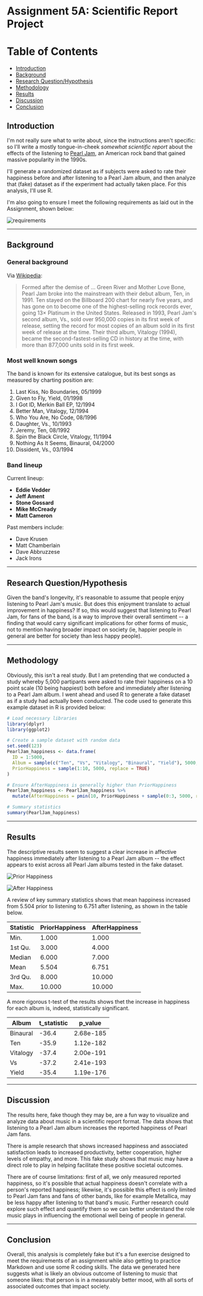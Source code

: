 # Assignment 5A: Scientific Report Project

# Table of Contents
- [Introduction](#Introduction)
- [Background](#Background)
- [Research Question/Hypothesis](#Research-QuestionHypothesis)
- [Methodology](#Methodology)
- [Results](#Results)
- [Discussion](#Discussion)
- [Conclusion](#Conclusion)

## Introduction

I'm not really sure what to write about, since the instructions aren't specific: so I'll write a mostly tongue-in-cheek _somewhat scientific report_ about the effects of the listening to [Pearl Jam](https://pearljam.com/), an American rock band that gained massive popularity in the 1990s. 

I'll generate a randomized dataset as if subjects were asked to rate their happiness before and after listening to a Pearl Jam album, and then analyze that (fake) dataset as if the experiment had actually taken place. For this analysis, I'll use R.

I'm also going to ensure I meet the following requirements as laid out in the Assignment, shown below:

![requirements](https://raw.githubusercontent.com/pauljack003/OUMSAS/cdaaab6083b3c007a827e47ead41f45730f89b01/DSP5673/images/Requirements.png)

---

## Background

### General background

Via [Wikipedia](https://en.wikipedia.org/wiki/Pearl_Jam):

>Formed after the demise of ... Green River and Mother Love Bone, Pearl Jam broke into the mainstream with their debut album, Ten, in 1991. Ten stayed on the Billboard 200 chart for nearly five years, and has gone on to become one of the highest-selling rock records ever, going 13× Platinum in the United States. Released in 1993, Pearl Jam's second album, Vs., sold over 950,000 copies in its first week of release, setting the record for most copies of an album sold in its first week of release at the time. Their third album, Vitalogy (1994), became the second-fastest-selling CD in history at the time, with more than 877,000 units sold in its first week.

### Most well known songs

The band is known for its extensive catalogue, but its best songs as measured by charting position are:

1. Last Kiss, No Boundaries, 05/1999
2. Given to Fly, Yield, 01/1998
3. I Got ID, Merkin Ball EP, 12/1994
4. Better Man, Vitalogy, 12/1994
5. Who You Are, No Code, 08/1996
6. Daughter, Vs., 10/1993
7. Jeremy, Ten, 08/1992
8. Spin the Black Circle, Vitalogy, 11/1994
9. Nothing As It Seems, Binaural, 04/2000
10. Dissident, Vs., 03/1994

### Band lineup

Current lineup: 
* **Eddie Vedder**
* **Jeff Ament**
* **Stone Gossard**
* **Mike McCready**
* **Matt Cameron**

Past members include:	
* Dave Krusen
* Matt Chamberlain
* Dave Abbruzzese
* Jack Irons

----

## Research Question/Hypothesis

Given the band's longevity, it's reasonable to assume that people enjoy listening to Pearl Jam's music. But does this enjoyment translate to actual improvement in happiness? If so, this would suggest that listening to Pearl Jam, for fans of the band, is a way to improve their overall sentiment -- a finding that would carry significant implications for other forms of music, not to mention having broader impact on society (ie, happier people in general are better for society than less happy people).

----

## Methodology

Obviously, this isn't a real study. But I am pretending that we conducted a study whereby 5,000 partipants were asked to rate their happiness on a 10 point scale (10 being happiest) both before and immediately after listening to a Pearl Jam album. I went ahead and used R to generate a fake dataset as if a study had actually been conducted. The code used to generate this example dataset in R is provided below:

```r
# Load necessary libraries
library(dplyr)
library(ggplot2)

# Create a sample dataset with random data
set.seed(123)
PearlJam_happiness <- data.frame(
  ID = 1:5000,
  Album = sample(c("Ten", "Vs", "Vitalogy", "Binaural", "Yield"), 5000, replace = TRUE),
  PriorHappiness = sample(1:10, 5000, replace = TRUE)
)

# Ensure AfterHappiness is generally higher than PriorHappiness
PearlJam_happiness <- PearlJam_happiness %>%
  mutate(AfterHappiness = pmin(10, PriorHappiness + sample(0:3, 5000, replace = TRUE)))

# Summary statistics
summary(PearlJam_happiness)
```

----

## Results

The descriptive results seem to suggest a clear increase in affective happiness immediately after listening to a Pearl Jam album -- the effect appears to exist across all Pearl Jam albums tested in the fake dataset.

![Prior Happiness](https://raw.githubusercontent.com/pauljack003/OUMSAS/2cfd1ee0c9464a0bd142b57c2d73be83bed8a34b/DSP5673/images/Before.png)

![After Happiness](https://raw.githubusercontent.com/pauljack003/OUMSAS/2cfd1ee0c9464a0bd142b57c2d73be83bed8a34b/DSP5673/images/After.png)

A review of key summary statistics shows that mean happiness increased from 5.504 prior to listening to 6.751 after listening, as shown in the table below.

| Statistic      | PriorHappiness | AfterHappiness  |
|----------------|----------------|-----------------|
| Min.           | 1.000          | 1.000           |
| 1st Qu.        | 3.000          | 4.000           |
| Median         | 6.000          | 7.000           |
| Mean           | 5.504          | 6.751           |
| 3rd Qu.        | 8.000          | 10.000          |
| Max.           | 10.000         | 10.000          |

A more rigorous t-test of the results shows thet the increase in happiness for each album is, indeed, statistically significant.

| Album    | t_statistic | p_value      |
|----------|-------------|--------------|
| Binaural | -36.4       | 2.68e-185    |
| Ten      | -35.9       | 1.12e-182    |
| Vitalogy | -37.4       | 2.00e-191    |
| Vs       | -37.2       | 2.41e-193    |
| Yield    | -35.4       | 1.19e-176    |

---

## Discussion

The results here, fake though they may be, are a fun way to visualize and analyze data about music in a scientific report format. The data shows that listening to a Pearl Jam album increases the reported happiness of Pearl Jam fans.

There is ample research that shows increased happiness and associated satisfaction leads to increased productivity, better cooperation, higher levels of empathy, and more. This fake study shows that music may have a direct role to play in helping facilitate these positive societal outcomes.

There are of course limitations: first of all, we only measured reported happiness, so it's possible that actual happiness doesn't correlate with a person's reported happiness; likewise, it's possible this effect is only limited to Pearl Jam fans and fans of other bands, like for example Metallica, may be less happy after listening to that band's music. Further research could explore such effect and quantify them so we can better understand the role music plays in influencing the emotional well being of people in general.

----

## Conclusion

Overall, this analysis is completely fake but it's a fun exercise designed to meet the requirements of an assignment while also getting to practice Markdown and use some R coding skills. The data we generated here suggests what is likely an obvious outcome of listening to music that someone likes: that person is in a measurably better mood, with all sorts of associated outcomes that impact society.










